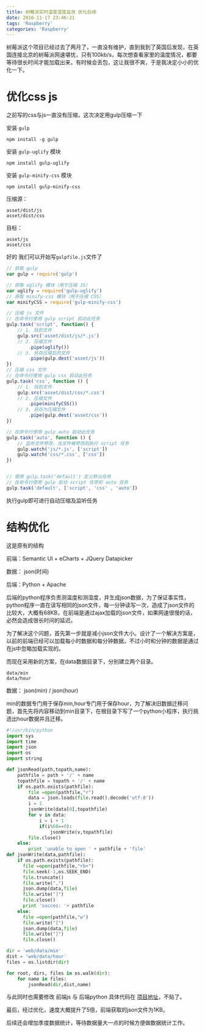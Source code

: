```yaml
---
title: 树莓派实时温度湿度监测 优化后续
date: 2016-11-17 23:46:21
tags: 'Raspberry'
categories: 'Raspberry'
---
```


树莓派这个项目已经过去了两月了，一直没有维护，直到我到了英国后发现，在英国连接北京的树莓派网速堪忧，只有100kb/s，每次想查看家里的温度情况，都要等待很长时间才能加载出来，有时候会丢包，这让我很不爽，于是我决定小小的优化一下。
<!-- more --> 

# 优化css js
之前写的css与js一直没有压缩，这次决定用gulp压缩一下

安装 `gulp`
```
npm install -g gulp 
```
安装 `gulp-uglify` 模块
```
npm install gulp-uglify
```
安装 `gulp-minify-css` 模块
```
npm install gulp-minify-css
```
压缩源：
```
asset/dist/js
asset/dist/css
```

目标：
```
asset/js
asset/css
```

好的 我们可以开始写`gulpfile.js`文件了
```javascript
// 获取 gulp
var gulp = require('gulp')

// 获取 uglify 模块（用于压缩 JS）
var uglify = require('gulp-uglify')
// 获取 minify-css 模块（用于压缩 CSS）
var minifyCSS = require('gulp-minify-css')

// 压缩 js 文件
// 在命令行使用 gulp script 启动此任务
gulp.task('script', function() {
    // 1. 找到文件
    gulp.src('asset/dist/js/*.js')
    // 2. 压缩文件
        .pipe(uglify())
    // 3. 另存压缩后的文件
        .pipe(gulp.dest('asset/js'))
})
// 压缩 css 文件
// 在命令行使用 gulp css 启动此任务
gulp.task('css', function () {
    // 1. 找到文件
    gulp.src('asset/dist/css/*.css')
    // 2. 压缩文件
        .pipe(minifyCSS())
    // 3. 另存为压缩文件
        .pipe(gulp.dest('asset/css'))
})

// 在命令行使用 gulp auto 启动此任务
gulp.task('auto', function () {
    // 监听文件修改，当文件被修改则执行 script 任务
    gulp.watch('js/*.js', ['script'])
    gulp.watch('css/*.css', ['css'])
})


// 使用 gulp.task('default') 定义默认任务
// 在命令行使用 gulp 启动 script 任务和 auto 任务
gulp.task('default', ['script', 'css' , 'auto'])
```

执行gulp即可进行自动压缩及监听任务

# 结构优化
这是原有的结构

前端：Semantic UI + eCharts + JQuery Datapicker

数据： json(时间)

后端：Python + Apache

后端的python程序负责测温度和测湿度，并生成json数据，为了保证事实性，python程序一直在读写相同的json文件，每一分钟读写一次，造成了json文件的比较大，大概有68KB，在前端是通过ajax加载的json文件，如果网速很慢的话，必然会造成很长时间的延迟。

为了解决这个问题，首先第一步就是减小json文件大小。设计了一个解决方案是，以前的前端已经可以加载每小时数据和每分钟数据，不过小时和分钟的数据是通过在js中忽略加载实现的。

而现在采用新的方案，在data数据目录下，分别建立两个目录。

```
data/min
data/hour
```

数据： json(min) / json(hour) 

min的数据专门用于保存min,hour专门用于保存hour，为了解决旧数据迁移问题，首先先将内容移动到min目录下，在根目录下写了一个python小程序，执行挑选出hour数据并且迁移。


```python
#!/usr/bin/python
import sys
import time
import json
import os
import string

def jsonRead(path,topath,name):
    pathfile = path + '/' + name
    topathfile = topath + '/' + name
    if os.path.exists(pathfile):
        file =open(pathfile,"r")
        data = json.loads(file.read().decode('utf-8'))
        i = 1
        jsonWrite(data[0],topathfile)
        for v in data:
            i = i + 1
            if(i%60==0):
                jsonWrite(v,topathfile)
        file.close()
    else:
        print 'unable to open ' + pathfile + 'file'
def jsonWrite(data,pathfile):
    if os.path.exists(pathfile):
      file =open(pathfile,"rb+")
      file.seek(-1,os.SEEK_END)
      file.truncate()
      file.write(",")
      json.dump(data,file)
      file.write("]")
      file.close()
      print 'succes: '+ pathfile
    else:
      file =open(pathfile,"w")
      file.write("[")
      json.dump(data,file)
      file.write("]")
      file.close()

dir = 'web/data/min'
dist = 'web/data/hour'
files = os.listdir(dir)

for root, dirs, files in os.walk(dir):
    for name in files:
        jsonRead(dir,dist,name)

```
与此同时也需要修改 前端js 与 后端python
具体代码在 [项目地址](https://github.com/yfgeek/rpi-TempRuntime/)，不贴了。

最后，经过优化，速度大概提升了5倍，前端获取的json文件为1KB。

后续还会增加季度数据统计，等待数据量大一点的时候方便做数据统计工作。
